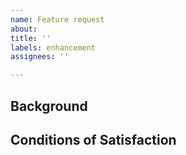 ```yaml
---
name: Feature request
about: 
title: ''
labels: enhancement
assignees: ''

---
```

## Background

## Conditions of Satisfaction